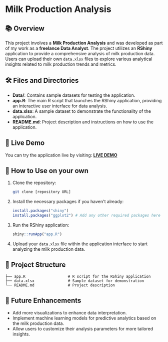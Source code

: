 # Milk Production Analysis

## 📚 Overview

This project involves a **Milk Production Analysis** and was developed as part of my work as a **freelance Data Analyst**. The project utilizes an **RShiny** application to provide a comprehensive analysis of milk production data. Users can upload their own `data.xlsx` files to explore various analytical insights related to milk production trends and metrics.

## 🛠 Files and Directories

- **Data/**: Contains sample datasets for testing the application.
- **app.R**: The main R script that launches the RShiny application, providing an interactive user interface for data analysis.
- **data.xlsx**: A sample dataset to demonstrate the functionality of the application.
- **README.md**: Project description and instructions on how to use the application.

## 📡 Live Demo

You can try the application live by visiting: [**LIVE DEMO**](https://martindore.shinyapps.io/Milk_Production_Analysis/)

## 🚀 How to Use on your own

1. Clone the repository:
   ```bash
   git clone [repository URL]
   ```

2. Install the necessary packages if you haven't already:
   ```R
   install.packages("shiny")
   install.packages("ggplot2") # Add any other required packages here
   ```

3. Run the RShiny application:
   ```R
   shiny::runApp("app.R")
   ```

4. Upload your `data.xlsx` file within the application interface to start analyzing the milk production data.

## 📂 Project Structure

```
├── app.R                   # R script for the RShiny application
├── data.xlsx               # Sample dataset for demonstration
└── README.md               # Project description
```

## 📝 Future Enhancements

- Add more visualizations to enhance data interpretation.
- Implement machine learning models for predictive analytics based on the milk production data.
- Allow users to customize their analysis parameters for more tailored insights. 
